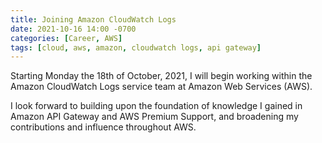 ```yaml
---
title: Joining Amazon CloudWatch Logs
date: 2021-10-16 14:00 -0700
categories: [Career, AWS]
tags: [cloud, aws, amazon, cloudwatch logs, api gateway]
---
```


Starting Monday the 18th of October, 2021, I will begin working within the Amazon CloudWatch Logs service team at Amazon Web Services (AWS).

I look forward to building upon the foundation of knowledge I gained in Amazon API Gateway and AWS Premium Support, and broadening my contributions and influence throughout AWS.
